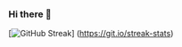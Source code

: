 ### Hi there 👋

  [![GitHub Streak](https://github-readme-streak-stats.herokuapp.com?user=RChursin&theme=dark&hide_border=true&border_radius=5&date_format=j%20M%5B%20Y%5D&background=2C70FF75&stroke=EBD2BA)]    (https://git.io/streak-stats)

<!--
**RChursin/RChursin** is a ✨ _special_ ✨ repository because its `README.md` (this file) appears on your GitHub profile.

Here are some ideas to get you started:

- 🔭 I’m currently working on ...
- 🌱 I’m currently learning ...
- 👯 I’m looking to collaborate on ...
- 🤔 I’m looking for help with ...
- 💬 Ask me about ...
- 📫 How to reach me: ...
- 😄 Pronouns: ...
- ⚡ Fun fact: ...
-->
